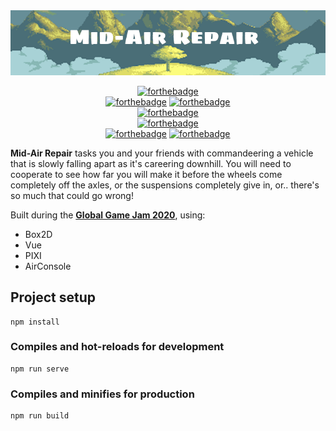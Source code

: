 <div align="center">

  <img src="docs/logo.png">
  
  [![forthebadge](https://forthebadge.com/images/badges/as-seen-on-tv.svg)](https://forthebadge.com)  
  [![forthebadge](https://forthebadge.com/images/badges/built-by-neckbeards.svg)](https://forthebadge.com) [![forthebadge](https://forthebadge.com/images/badges/built-with-science.svg)](https://forthebadge.com)  
  [![forthebadge](https://forthebadge.com/images/badges/compatibility-betamax.svg)](https://forthebadge.com)  
  [![forthebadge](https://forthebadge.com/images/badges/contains-technical-debt.svg)](https://forthebadge.com)  
  [![forthebadge](https://forthebadge.com/images/badges/made-with-javascript.svg)](https://forthebadge.com) [![forthebadge](https://forthebadge.com/images/badges/made-with-vue.svg)](https://forthebadge.com)
</div>

**Mid-Air Repair** tasks you and your friends with commandeering a vehicle that is slowly falling apart as it's careering downhill. You will need to cooperate to see how far you will make it before the wheels come completely off the axles, or the suspensions completely give in, or.. there's so much that could go wrong!

Built during the **[Global Game Jam 2020](https://globalgamejam.org/)**, using:
- Box2D
- Vue
- PIXI
- AirConsole

## Project setup
```
npm install
```

### Compiles and hot-reloads for development
```
npm run serve
```

### Compiles and minifies for production
```
npm run build
```